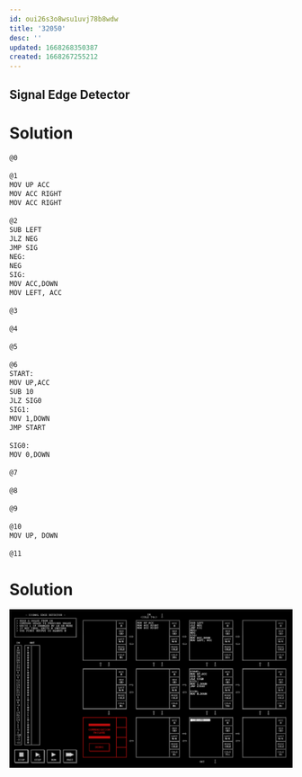 ```yaml
---
id: oui26s3o8wsu1uvj78b8wdw
title: '32050'
desc: ''
updated: 1668268350387
created: 1668267255212
---
```

## Signal Edge Detector

# Solution 
```
@0

@1
MOV UP ACC
MOV ACC RIGHT
MOV ACC RIGHT

@2
SUB LEFT
JLZ NEG
JMP SIG
NEG:
NEG
SIG:
MOV ACC,DOWN
MOV LEFT, ACC

@3

@4

@5

@6
START:
MOV UP,ACC
SUB 10
JLZ SIG0
SIG1:
MOV 1,DOWN
JMP START

SIG0:
MOV 0,DOWN

@7

@8

@9 

@10
MOV UP, DOWN

@11

```

# Solution
![](/assets/images/2022-11-22-17-33-16.png)
